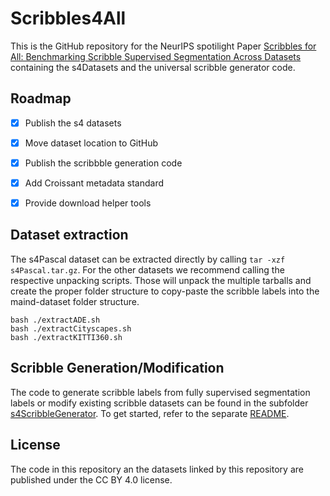 # Scribbles4All

This is the GitHub repository for the NeurIPS spotilight Paper [Scribbles for All: Benchmarking Scribble Supervised Segmentation Across Datasets](http://arxiv.org/abs/2408.12489) containing the s4Datasets and the universal scribble generator code.

## Roadmap
- [x] Publish the s4 datasets
- [x] Move dataset location to GitHub
- [x] Publish the scribbble generation code
- [x] Add Croissant metadata standard
- [x] Provide download helper tools


## Dataset extraction
The s4Pascal dataset can be extracted directly by calling 
`tar -xzf s4Pascal.tar.gz`.
For the other datasets we recommend calling the respective unpacking scripts. Those will unpack the multiple tarballs and create the proper folder structure to copy-paste the scribble labels into the maind-dataset folder structure.

    bash ./extractADE.sh
    bash ./extractCityscapes.sh 
    bash ./extractKITTI360.sh 

## Scribble Generation/Modification
The code to generate scribble labels from fully supervised segmentation labels or modify existing scribble datasets can be found in the subfolder [s4ScribbleGenerator](./s4ScribbleGenerator/). To get started, refer to the separate [README](./s4ScribbleGenerator/README.MD).

## License

The code in this repository an the datasets linked by this repository are published under the  CC BY 4.0 license.